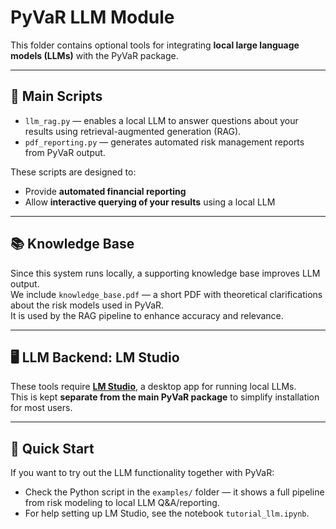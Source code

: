 # PyVaR LLM Module

This folder contains optional tools for integrating **local large language models (LLMs)** with the PyVaR package.

---

## 🔧 Main Scripts

- `llm_rag.py` — enables a local LLM to answer questions about your results using retrieval-augmented generation (RAG).
- `pdf_reporting.py` — generates automated risk management reports from PyVaR output.

These scripts are designed to:
- Provide **automated financial reporting**
- Allow **interactive querying of your results** using a local LLM

---

## 📚 Knowledge Base

Since this system runs locally, a supporting knowledge base improves LLM output.  
We include `knowledge_base.pdf` — a short PDF with theoretical clarifications about the risk models used in PyVaR.  
It is used by the RAG pipeline to enhance accuracy and relevance.

---

## 🖥️ LLM Backend: LM Studio

These tools require **[LM Studio](https://lmstudio.ai/)**, a desktop app for running local LLMs.  
This is kept **separate from the main PyVaR package** to simplify installation for most users.

---

## 🚀 Quick Start

If you want to try out the LLM functionality together with PyVaR:

- Check the Python script in the `examples/` folder — it shows a full pipeline from risk modeling to local LLM Q&A/reporting.
- For help setting up LM Studio, see the notebook `tutorial_llm.ipynb`.
